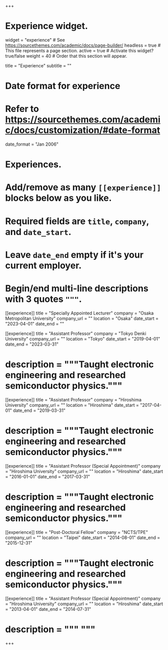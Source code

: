 +++
# Experience widget.
widget = "experience"  # See https://sourcethemes.com/academic/docs/page-builder/
headless = true  # This file represents a page section.
active = true  # Activate this widget? true/false
weight = 40  # Order that this section will appear.

title = "Experience"
subtitle = ""

# Date format for experience
#   Refer to https://sourcethemes.com/academic/docs/customization/#date-format
date_format = "Jan 2006"

# Experiences.
#   Add/remove as many `[[experience]]` blocks below as you like.
#   Required fields are `title`, `company`, and `date_start`.
#   Leave `date_end` empty if it's your current employer.
#   Begin/end multi-line descriptions with 3 quotes `"""`.
[[experience]]
  title = "Specially Appointed Lecturer"
  company = "Osaka Metropolitan University"
  company_url = ""
  location = "Osaka"
  date_start = "2023-04-01"
  date_end = ""

[[experience]]
  title = "Assistant Professor"
  company = "Tokyo Denki University"
  company_url = ""
  location = "Tokyo"
  date_start = "2019-04-01"
  date_end = "2023-03-31"
  # description = """Taught electronic engineering and researched semiconductor physics."""
  

[[experience]]
  title = "Assistant Professor"
  company = "Hiroshima University"
  company_url = ""
  location = "Hiroshima"
  date_start = "2017-04-01"
  date_end = "2019-03-31"
  # description = """Taught electronic engineering and researched semiconductor physics."""
  
[[experience]]
  title = "Assistant Professor (Special Appointment)"
  company = "Hiroshima University"
  company_url = ""
  location = "Hiroshima"
  date_start = "2016-01-01"
  date_end = "2017-03-31"
  # description = """Taught electronic engineering and researched semiconductor physics."""
  
[[experience]]
  title = "Post-Doctoral Fellow"
  company = "NCTS/TPE"
  company_url = ""
  location = "Taipei"
  date_start = "2014-08-01"
  date_end = "2015-12-31"
  # description = """Taught electronic engineering and researched semiconductor physics."""

[[experience]]
  title = "Assistant Professor (Special Appointment)"
  company = "Hiroshima University"
  company_url = ""
  location = "Hiroshima"
  date_start = "2013-04-01"
  date_end = "2014-07-31"
  # description = """ """

+++
